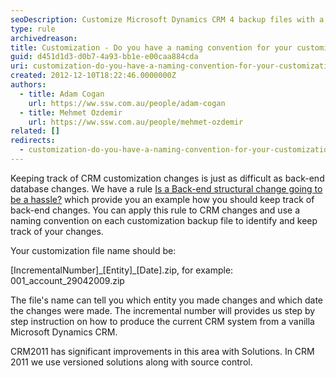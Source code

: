 ```yaml
---
seoDescription: Customize Microsoft Dynamics CRM 4 backup files with a naming convention to track changes, including incremental numbers, entity types and dates.
type: rule
archivedreason:
title: Customization - Do you have a naming convention for your customization back up? (CRM 4 only)
guid: d451d1d3-d0b7-4a93-bb1e-e00caa884cda
uri: customization-do-you-have-a-naming-convention-for-your-customization-back-up-crm-4-only
created: 2012-12-10T18:22:46.0000000Z
authors:
  - title: Adam Cogan
    url: https://ww.ssw.com.au/people/adam-cogan
  - title: Mehmet Ozdemir
    url: https://ww.ssw.com.au/people/mehmet-ozdemir
related: []
redirects:
  - customization-do-you-have-a-naming-convention-for-your-customization-back-up-(crm-4-only)
---
```


Keeping track of CRM customization changes is just as difficult as back-end database changes. We have a rule [Is a Back-end structural change going to be a hassle?](/do-you-stop-dealing-with-data-and-schema) which provide you an example how you should keep track of back-end changes. You can apply this rule to CRM changes and use a naming convention on each customization backup file to identify and keep track of your changes.

Your customization file name should be:

[IncrementalNumber]\_[Entity]\_[Date].zip, for example: 001_account_29042009.zip

The file's name can tell you which entity you made changes and which date the changes were made. The incremental number will provides us step by step instruction on how to produce the current CRM system from a vanilla Microsoft Dynamics CRM.

CRM2011 has significant improvements in this area with Solutions. In CRM 2011 we use versioned solutions along with source control.

<!--endintro-->
